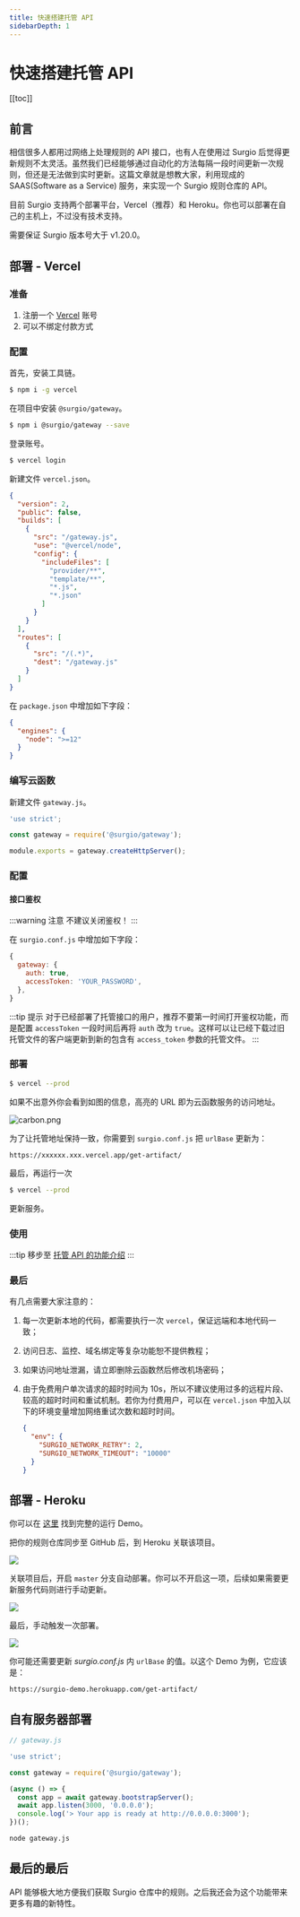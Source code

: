 ```yaml
---
title: 快速搭建托管 API
sidebarDepth: 1
---
```


# 快速搭建托管 API

[[toc]]

## 前言

相信很多人都用过网络上处理规则的 API 接口，也有人在使用过 Surgio 后觉得更新规则不太灵活。虽然我们已经能够通过自动化的方法每隔一段时间更新一次规则，但还是无法做到实时更新。这篇文章就是想教大家，利用现成的 SAAS(Software as a Service) 服务，来实现一个 Surgio 规则仓库的 API。

目前 Surgio 支持两个部署平台，Vercel（推荐）和 Heroku。你也可以部署在自己的主机上，不过没有技术支持。

需要保证 Surgio 版本号大于 v1.20.0。

## 部署 - Vercel

### 准备

1. 注册一个 [Vercel](https://vercel.com) 账号
2. 可以不绑定付款方式

### 配置

首先，安装工具链。

```bash
$ npm i -g vercel
```

在项目中安装 `@surgio/gateway`。

```bash
$ npm i @surgio/gateway --save
```

登录账号。

```bash
$ vercel login
```

新建文件 `vercel.json`。

```json
{
  "version": 2,
  "public": false,
  "builds": [
    { 
      "src": "/gateway.js",
      "use": "@vercel/node",
      "config": {
        "includeFiles": [
          "provider/**",
          "template/**",
          "*.js",
          "*.json"
        ]
      }
    }
  ],
  "routes": [
    {
      "src": "/(.*)",
      "dest": "/gateway.js"
    }
  ]
}
```

在 `package.json` 中增加如下字段：

```json
{
  "engines": {
    "node": ">=12"
  }
}
```

### 编写云函数

新建文件 `gateway.js`。

```js
'use strict';

const gateway = require('@surgio/gateway');

module.exports = gateway.createHttpServer();
```

### 配置

#### 接口鉴权

:::warning 注意
不建议关闭鉴权！
:::

在 `surgio.conf.js` 中增加如下字段：

```js
{
  gateway: {
    auth: true,
    accessToken: 'YOUR_PASSWORD',
  },
}
```

:::tip 提示
对于已经部署了托管接口的用户，推荐不要第一时间打开鉴权功能，而是配置 `accessToken` 一段时间后再将 `auth` 改为 `true`。这样可以让已经下载过旧托管文件的客户端更新到新的包含有 `access_token` 参数的托管文件。
:::

### 部署

```bash
$ vercel --prod
```

如果不出意外你会看到如图的信息，高亮的 URL 即为云函数服务的访问地址。

![carbon.png](https://i.typcdn.com/geekdada/8428848087_769637.png) 

为了让托管地址保持一致，你需要到 `surgio.conf.js` 把 `urlBase` 更新为：

```
https://xxxxxx.xxx.vercel.app/get-artifact/
```

最后，再运行一次

```bash
$ vercel --prod
```

更新服务。

### 使用

:::tip 移步至
[托管 API 的功能介绍](/guide/api.md)
:::

### 最后

有几点需要大家注意的：

1. 每一次更新本地的代码，都需要执行一次 `vercel`，保证远端和本地代码一致；
2. 访问日志、监控、域名绑定等复杂功能恕不提供教程；
3. 如果访问地址泄漏，请立即删除云函数然后修改机场密码；
4. 由于免费用户单次请求的超时时间为 10s，所以不建议使用过多的远程片段、较高的超时时间和重试机制。若你为付费用户，可以在 `vercel.json` 中加入以下的环境变量增加网络重试次数和超时时间。

   ```json
   {
     "env": {
       "SURGIO_NETWORK_RETRY": 2,
       "SURGIO_NETWORK_TIMEOUT": "10000"
     }
   }
   ```

## 部署 - Heroku

你可以在 [这里](https://github.com/surgioproject/heroku_demo) 找到完整的运行 Demo。

把你的规则仓库同步至 GitHub 后，到 Heroku 关联该项目。

![](../images/heroku_1.png)

关联项目后，开启 `master` 分支自动部署。你可以不开启这一项，后续如果需要更新服务代码则进行手动更新。

![](../images/heroku_2.png)

最后，手动触发一次部署。

![](../images/heroku_3.png)

你可能还需要更新 _surgio.conf.js_ 内 `urlBase` 的值。以这个 Demo 为例，它应该是：

```
https://surgio-demo.herokuapp.com/get-artifact/
```

## 自有服务器部署

```js
// gateway.js

'use strict';

const gateway = require('@surgio/gateway');

(async () => {
  const app = await gateway.bootstrapServer();
  await app.listen(3000, '0.0.0.0');
  console.log('> Your app is ready at http://0.0.0.0:3000');
})();
```

```bash
node gateway.js
```

## 最后的最后

API 能够极大地方便我们获取 Surgio 仓库中的规则。之后我还会为这个功能带来更多有趣的新特性。

